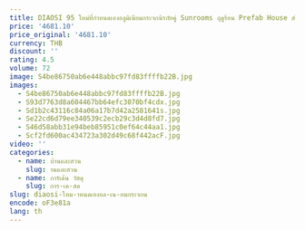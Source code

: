 ```yaml
---
title: DIAOSI 95 ใหม่ที่กําหนดเองอลูมิเนียมกระจกนิรภัยคู่ Sunrooms ฤดูร้อน Prefab House สําเร็จรูป Garden Room สําหรับกลางแจ้ง
price: '4681.10'
price_original: '4681.10'
currency: THB
discount: ''
rating: 4.5
volume: 72
image: S4be86750ab6e448abbc97fd83ffffb22B.jpg
images:
  - S4be86750ab6e448abbc97fd83ffffb22B.jpg
  - S93d7763d8a604467bb64efc3070bf4cdx.jpg
  - Sd1b2c43116c84a06a17b7d42a2581641s.jpg
  - Se22cd6d79ee340539c2ecb29c3d4d8fd7.jpg
  - S46d58abb31e94beb85951c0ef64c44aa1.jpg
  - Scf2fd600ac434723a302d49c68f442acF.jpg
video: ''
categories:
  - name: บ้านและสวน
    slug: านและสวน
  - name: การ์เด้น วัสดุ
    slug: การ-เด-สด
slug: diaosi-ใหม-าหนดเองอล-เน-ยมกระจกน
encode: oF3e81a
lang: th
---
```

  